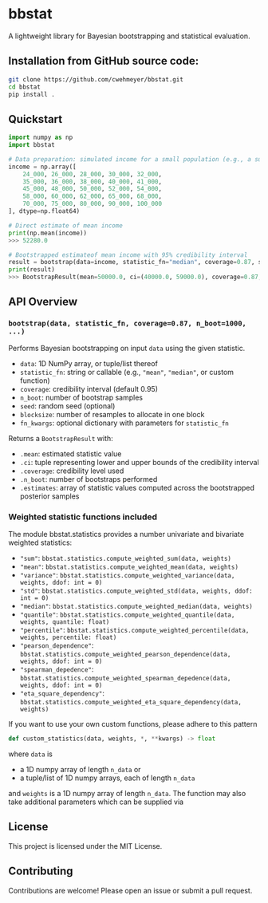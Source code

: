 # bbstat

A lightweight library for Bayesian bootstrapping and statistical evaluation.

## Installation from GitHub source code:

```bash
git clone https://github.com/cwehmeyer/bbstat.git
cd bbstat
pip install .
```

## Quickstart

```python
import numpy as np
import bbstat

# Data preparation: simulated income for a small population (e.g., a survey of 25 people)
income = np.array([
    24_000, 26_000, 28_000, 30_000, 32_000,
    35_000, 36_000, 38_000, 40_000, 41_000,
    45_000, 48_000, 50_000, 52_000, 54_000,
    58_000, 60_000, 62_000, 65_000, 68_000,
    70_000, 75_000, 80_000, 90_000, 100_000
], dtype=np.float64)

# Direct estimate of mean income
print(np.mean(income))
>>> 52280.0

# Bootstrapped estimateof mean income with 95% credibility interval
result = bootstrap(data=income, statistic_fn="median", coverage=0.87, seed=1)
print(result)
>>> BootstrapResult(mean=50000.0, ci=(40000.0, 59000.0), coverage=0.87, n_boot=1000)
```

## API Overview

### `bootstrap(data, statistic_fn, coverage=0.87, n_boot=1000, ...)`

Performs Bayesian bootstrapping on input `data` using the given statistic.

- `data`: 1D NumPy array, or tuple/list thereof
- `statistic_fn`: string or callable (e.g., `"mean"`, `"median"`, or custom function)
- `coverage`: credibility interval (default 0.95)
- `n_boot`: number of bootstrap samples
- `seed`: random seed (optional)
- `blocksize`: number of resamples to allocate in one block
- `fn_kwargs`: optional dictionary with parameters for `statistic_fn`

Returns a `BootstrapResult` with:
- `.mean`: estimated statistic value
- `.ci`: tuple representing lower and upper bounds of the credibility interval
- `.coverage`: credibility level used
- `.n_boot`: number of bootstraps performed
- `.estimates`: array of statistic values computed across the bootstrapped posterior samples

### Weighted statistic functions included

The module bbstat.statistics provides a number univariate and bivariate weighted statistics:
- `"sum"`: `bbstat.statistics.compute_weighted_sum(data, weights)`
- `"mean"`: `bbstat.statistics.compute_weighted_mean(data, weights)`
- `"variance"`: `bbstat.statistics.compute_weighted_variance(data, weights, ddof: int = 0)`
- `"std"`: `bbstat.statistics.compute_weighted_std(data, weights, ddof: int = 0)`
- `"median"`: `bbstat.statistics.compute_weighted_median(data, weights)`
- `"quantile"`: `bbstat.statistics.compute_weighted_quantile(data, weights, quantile: float)`
- `"percentile"`: `bbstat.statistics.compute_weighted_percentile(data, weights, percentile: float)`
- `"pearson_dependence"`: `bbstat.statistics.compute_weighted_pearson_dependence(data, weights, ddof: int = 0)`
- `"spearman_depedence"`: `bbstat.statistics.compute_weighted_spearman_depedence(data, weights, ddof: int = 0)`
- `"eta_square_dependency"`: `bbstat.statistics.compute_weighted_eta_square_dependency(data, weights)`

If you want to use your own custom functions, please adhere to this pattern

```python
def custom_statistics(data, weights, *, **kwargs) -> float
```

where `data` is
- a 1D numpy array of length `n_data` or
- a tuple/list of 1D numpy arrays, each of length `n_data`

and `weights` is a 1D numpy array of length `n_data`. The function may also take additional parameters which can be supplied via

## License

This project is licensed under the MIT License.

## Contributing

Contributions are welcome! Please open an issue or submit a pull request.

